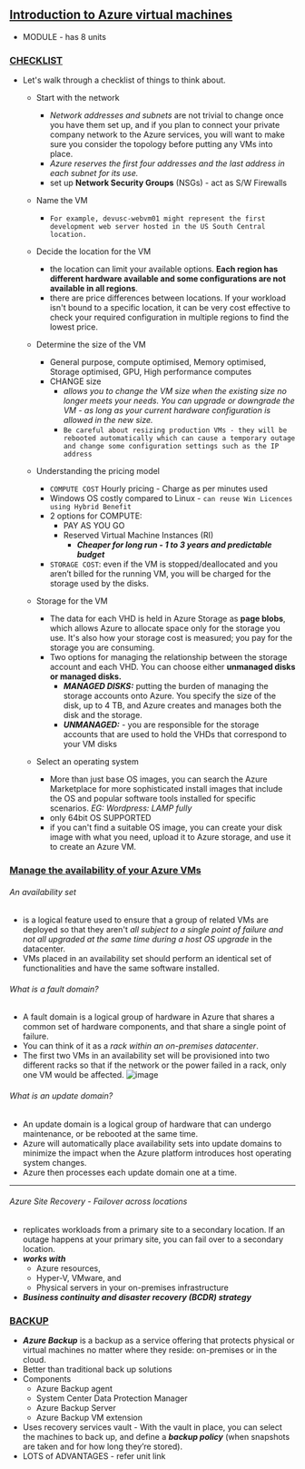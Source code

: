 ## [Introduction to Azure virtual machines](https://docs.microsoft.com/en-us/learn/modules/intro-to-azure-virtual-machines/)
- MODULE - has 8 units

### [CHECKLIST](https://docs.microsoft.com/en-us/learn/modules/intro-to-azure-virtual-machines/2-compile-a-checklist-for-creating-a-vm)
- Let's walk through a checklist of things to think about.

    - Start with the network
        - *Network addresses and subnets* are not trivial to change once you have them set up, and if you plan to connect your private company network to the Azure services, you will want to make sure you consider the topology before putting any VMs into place.
        - *Azure reserves the first four addresses and the last address in each subnet for its use.*
        - set up **Network Security Groups** (NSGs) - act as S/W Firewalls
    - Name the VM
        - `For example, devusc-webvm01 might represent the first development web server hosted in the US South Central location.` 
    - Decide the location for the VM
        - the location can limit your available options. **Each region has different hardware available and some configurations are not available in all regions**. 
        - there are price differences between locations. If your workload isn't bound to a specific location, it can be very cost effective to check your required configuration in multiple regions to find the lowest price. 
    - Determine the size of the VM
        - General purpose, compute optimised, Memory optimised, Storage optimised, GPU, High performance computes
        - CHANGE size
            - *allows you to change the VM size when the existing size no longer meets your needs. You can upgrade or downgrade the VM - as long as your current hardware configuration is allowed in the new size.*
            - `Be careful about resizing production VMs - they will be rebooted automatically which can cause a temporary outage and change some configuration settings such as the IP address` 

    - Understanding the pricing model
        - `COMPUTE COST` Hourly pricing - Charge as per minutes used
        - Windows OS costly compared to Linux - `can reuse Win Licences using Hybrid Benefit`
        - 2 options for COMPUTE:
            - PAY AS YOU GO
            - Reserved Virtual Machine Instances (RI)
                - ***Cheaper for long run - 1 to 3 years and predictable budget*** 
        - `STORAGE COST`: even if the VM is stopped/deallocated and you aren’t billed for the running VM, you will be charged for the storage used by the disks.
    
    - Storage for the VM
        - The data for each VHD is held in Azure Storage as **page blobs**, which allows Azure to allocate space only for the storage you use. It's also how your storage cost is measured; you pay for the storage you are consuming.
        - Two options for managing the relationship between the storage account and each VHD. You can choose either **unmanaged disks or managed disks.**
            - ***MANAGED DISKS:***  putting the burden of managing the storage accounts onto Azure. You specify the size of the disk, up to 4 TB, and Azure creates and manages both the disk and the storage. 
            - ***UNMANAGED:*** - you are responsible for the storage accounts that are used to hold the VHDs that correspond to your VM disks  
    - Select an operating system
        - More than just base OS images, you can search the Azure Marketplace for more sophisticated install images that include the OS and popular software tools installed for specific scenarios. *EG: Wordpress: LAMP fully*
        - only 64bit OS SUPPORTED
        - if you can't find a suitable OS image, you can create your disk image with what you need, upload it to Azure storage, and use it to create an Azure VM.

### [Manage the availability of your Azure VMs](https://docs.microsoft.com/en-us/learn/modules/intro-to-azure-virtual-machines/5-high-availability)

###### An availability set
-  is a logical feature used to ensure that a group of related VMs are deployed so that they aren't *all subject to a single point of failure and not all upgraded at the same time during a host OS upgrade* in the datacenter.
-  VMs placed in an availability set should perform an identical set of functionalities and have the same software installed.
###### What is a fault domain?
- A fault domain is a logical group of hardware in Azure that shares a common set of hardware components, and that share a single point of failure. 
- You can think of it as a *rack within an on-premises datacenter*. 
- The first two VMs in an availability set will be provisioned into two different racks so that if the network or the power failed in a rack, only one VM would be affected. 
![image](https://user-images.githubusercontent.com/43994542/118460281-2b64ef80-b71a-11eb-87d2-6bcce5c84016.png)

###### What is an update domain?
- An update domain is a logical group of hardware that can undergo maintenance, or be rebooted at the same time.
-  Azure will automatically place availability sets into update domains to minimize the impact when the Azure platform introduces host operating system changes. 
- Azure then processes each update domain one at a time.

---
###### Azure Site Recovery - Failover across locations
- replicates workloads from a primary site to a secondary location. If an outage happens at your primary site, you can fail over to a secondary location.
- ***works with***
    -  Azure resources, 
    -  Hyper-V, VMware, and
    -  Physical servers in your on-premises infrastructure
- ***Business continuity and disaster recovery (BCDR) strategy*** 

### [BACKUP](https://docs.microsoft.com/en-us/learn/modules/intro-to-azure-virtual-machines/6-backup-services)
- ***Azure Backup*** is a backup as a service offering that protects physical or virtual machines no matter where they reside: on-premises or in the cloud.
- Better than traditional back up solutions
- Components
    - Azure Backup agent
    - System Center Data Protection Manager
    - Azure Backup Server
    - Azure Backup VM extension
- Uses recovery services vault - With the vault in place, you can select the machines to back up, and define a ***backup policy*** (when snapshots are taken and for how long they’re stored).
- LOTS of ADVANTAGES - refer unit link



